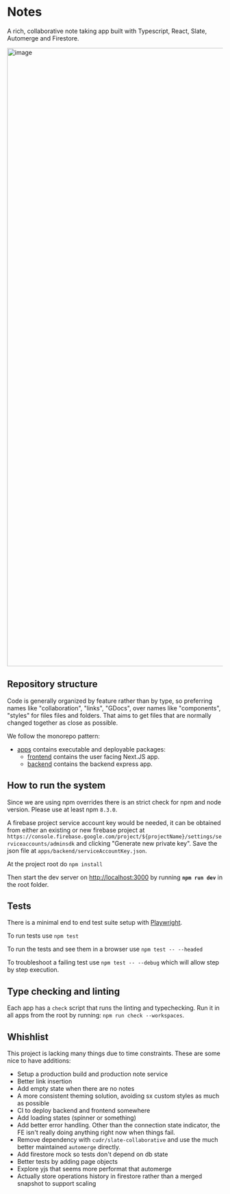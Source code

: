 # Notes

A rich, collaborative note taking app built with Typescript, React, Slate, Automerge and Firestore.

<img width="1440" alt="image" src="https://user-images.githubusercontent.com/1714020/153075248-ae14cecd-a3cb-4a0e-9c08-786d8b993574.png">

## Repository structure

Code is generally organized by feature rather than by type, so preferring names like "collaboration", "links", "GDocs", over names like "components", "styles" for files files and folders. That aims to get files that are normally changed together as close as possible.

We follow the monorepo pattern:

- [apps](apps) contains executable and deployable packages:
  - [frontend](apps/frontend) contains the user facing Next.JS app.
  - [backend](apps/backend) contains the backend express app.

## How to run the system

Since we are using npm overrides there is an strict check for npm and node version. Please use at least npm `8.3.0`.

A firebase project service account key would be needed, it can be obtained from either an existing or new firebase project at `https://console.firebase.google.com/project/${projectName}/settings/serviceaccounts/adminsdk` and clicking "Generate new private key".
Save the json file at `apps/backend/serviceAccountKey.json`.

At the project root do `npm install`

Then start the dev server on [http://localhost:3000](http://localhost:3000) by running **`npm run dev`** in the root folder.

## Tests

There is a minimal end to end test suite setup with [Playwright](https://github.com/microsoft/playwright).

To run tests use `npm test`

To run the tests and see them in a browser use `npm test -- --headed`

To troubleshoot a failing test use `npm test -- --debug` which will allow step by step execution.

## Type checking and linting

Each app has a `check` script that runs the linting and typechecking. Run it in all apps from the root by running: `npm run check --workspaces`.

## Whishlist

This project is lacking many things due to time constraints. These are some nice to have additions:

- Setup a production build and production note service
- Better link insertion
- Add empty state when there are no notes
- A more consistent theming solution, avoiding sx custom styles as much as possible
- CI to deploy backend and frontend somewhere
- Add loading states (spinner or something)
- Add better error handling. Other than the connection state indicator, the FE isn't really doing anything right now when things fail.
- Remove dependency with `cudr/slate-collaborative` and use the much better maintained `automerge` directly.
- Add firestore mock so tests don't depend on db state
- Better tests by adding page objects
- Explore yjs that seems more performat that automerge
- Actually store operations history in firestore rather than a merged snapshot to support scaling
